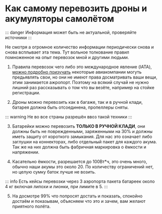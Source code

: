 # Как самому перевозить дроны и акумуляторы самолётом

::: danger
Информация может быть не актуальной, проверяйте источники
:::

Не смотря а огромное количество информации периодически снова и снова всплывает эта тема.
Тут вольное толкование правил помноженное на опыт перевозок мной и другими людьми.

1. Правила перевозок чего либо это международное явление (IATA), [можно подробно поизучать](/lithium-battery-guidance-document.pdf)
некоторые авиакомпании могуть предьявлять свои, но они не имеют права досматривать ваши вещи, этим занимается ажропорт. Поэтому на всякий случай не нужно лишний
раз рассказывать о том что вы везёте, например на стойке регистрации.

2. Дроны можно перевозить как в багаже, так и в ручной клади, батарея должна быть отсоединена, пропеллеры сняты.

::: warning
Не во все страны разрешён ввоз такой техники
:::

3. Батарейки можно перевозить **ТОЛЬКО В РУЧНОЙ КЛАДИ**, они должны быть не поврежденными, заряженными на 30% и должны иметь защиту от короткого замыкания.
Для нас это означает либо заглушки на коннекторах, либо отдельный пакет для каждого акума. Так же на них должна быть фабричная маркировка о ёмкости и напряжении.

4. Касательно ёмкости, разрешается до 100Вт\*ч, это очень много, обычно наши акумы это около 20. По количеству ограничений нет, но целую сумку баток лучше не возить.

::: info
Есть кейсы перевозки через 3 аэропорта пакета батареек около 4 кг включая липохи и лионки, при лимите в 5.
:::

5. На досмотре 99% что попросят достать и показать, спокойно достаём и показывам, объясняем что это и зачем, вам желают приятного полёта.
